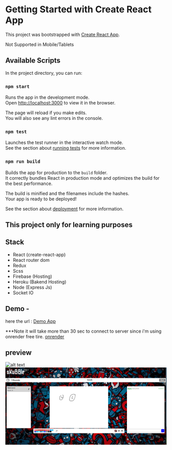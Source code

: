 # Getting Started with Create React App

This project was bootstrapped with [Create React App](https://github.com/facebook/create-react-app).

Not Supported in Mobile/Tablets

## Available Scripts

In the project directory, you can run:

### `npm start`

Runs the app in the development mode.\
Open [http://localhost:3000](http://localhost:3000) to view it in the browser.

The page will reload if you make edits.\
You will also see any lint errors in the console.

### `npm test`

Launches the test runner in the interactive watch mode.\
See the section about [running tests](https://facebook.github.io/create-react-app/docs/running-tests) for more information.

### `npm run build`

Builds the app for production to the `build` folder.\
It correctly bundles React in production mode and optimizes the build for the best performance.

The build is minified and the filenames include the hashes.\
Your app is ready to be deployed!

See the section about [deployment](https://facebook.github.io/create-react-app/docs/deployment) for more information.

## This project only for learning purposes

## Stack

- React (create-react-app)
- React router dom
- Redux
- Scss
- Firebase (Hosting)
- Heroku (Bakend Hosting)
- Node (Express Js)
- Socket IO

## Demo -

here the url : [Demo App](https://skribble-cb4b6.web.app)

***Note it will take more than 30 sec to connect to server since i'm using onrender free tire. [onrender](https://render.com/docs/free#free-web-services)


## preview

![alt text](https://github.com/Charlygraphy23/skribble-clone/blob/main/screenshot/Capture.PNG?raw=true)
![alt text](https://github.com/Charlygraphy23/skribble-clone/blob/main/screenshot/Captured.PNG?raw=true)
